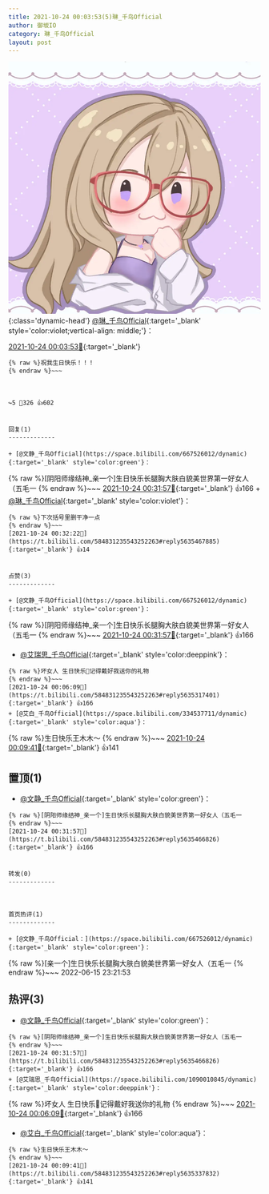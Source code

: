 ```yaml
---
title: 2021-10-24 00:03:53(5)琳_千鸟Official
author: 御坂IO
category: 琳_千鸟Official
layout: post
---
```


![img](/images/c0a88f85ebd0d056f37b114e0748e69556c8b488.jpg){:class='dynamic-head'}
[@琳_千鸟Official](https://space.bilibili.com/1620923329/dynamic){:target='_blank' style='color:violet;vertical-align: middle;'}：

[2021-10-24 00:03:53🔗](https://t.bilibili.com/584831235543252263){:target='_blank'}

~~~
{% raw %}祝我生日快乐！！！
{% endraw %}~~~



↪️5 💬326 👍602


回复(1)
-------------

+ [@文静_千鸟Official](https://space.bilibili.com/667526012/dynamic){:target='_blank' style='color:green'}：
~~~
{% raw %}[阴阳师缘结神_亲一个]生日快乐长腿胸大肤白貌美世界第一好女人（五毛一
{% endraw %}~~~
[2021-10-24 00:31:57🔗](https://t.bilibili.com/584831235543252263#reply5635466826){:target='_blank'} 👍166
    + [@琳_千鸟Official](https://space.bilibili.com/1620923329/dynamic){:target='_blank' style='color:violet'}：
~~~
{% raw %}下次括号里删干净一点
{% endraw %}~~~
[2021-10-24 00:32:22🔗](https://t.bilibili.com/584831235543252263#reply5635467885){:target='_blank'} 👍14


点赞(3)
-------------

+ [@文静_千鸟Official](https://space.bilibili.com/667526012/dynamic){:target='_blank' style='color:green'}：
~~~
{% raw %}[阴阳师缘结神_亲一个]生日快乐长腿胸大肤白貌美世界第一好女人（五毛一
{% endraw %}~~~
[2021-10-24 00:31:57🔗](https://t.bilibili.com/584831235543252263#reply5635466826){:target='_blank'} 👍166
+ [@艾瑞思_千鸟Official](https://space.bilibili.com/1090010845/dynamic){:target='_blank' style='color:deeppink'}：
~~~
{% raw %}坏女人 生日快乐🎂记得戴好我送你的礼物
{% endraw %}~~~
[2021-10-24 00:06:09🔗](https://t.bilibili.com/584831235543252263#reply5635317401){:target='_blank'} 👍166
+ [@艾白_千鸟Official](https://space.bilibili.com/334537711/dynamic){:target='_blank' style='color:aqua'}：
~~~
{% raw %}生日快乐王木木～
{% endraw %}~~~
[2021-10-24 00:09:41🔗](https://t.bilibili.com/584831235543252263#reply5635337832){:target='_blank'} 👍141


置顶(1)
-------------

+ [@文静_千鸟Official](https://space.bilibili.com/667526012/dynamic){:target='_blank' style='color:green'}：
~~~
{% raw %}[阴阳师缘结神_亲一个]生日快乐长腿胸大肤白貌美世界第一好女人（五毛一
{% endraw %}~~~
[2021-10-24 00:31:57🔗](https://t.bilibili.com/584831235543252263#reply5635466826){:target='_blank'} 👍166


转发(0)
-------------



首页热评(1)
-------------

+ [@文静_千鸟Official：](https://space.bilibili.com/667526012/dynamic){:target='_blank' style='color:green'}：
~~~
{% raw %}[亲一个]生日快乐长腿胸大肤白貌美世界第一好女人（五毛一
{% endraw %}~~~
2022-06-15 23:21:53


热评(3)
-------------

+ [@文静_千鸟Official](https://space.bilibili.com/667526012/dynamic){:target='_blank' style='color:green'}：
~~~
{% raw %}[阴阳师缘结神_亲一个]生日快乐长腿胸大肤白貌美世界第一好女人（五毛一
{% endraw %}~~~
[2021-10-24 00:31:57🔗](https://t.bilibili.com/584831235543252263#reply5635466826){:target='_blank'} 👍166
+ [@艾瑞思_千鸟Official](https://space.bilibili.com/1090010845/dynamic){:target='_blank' style='color:deeppink'}：
~~~
{% raw %}坏女人 生日快乐🎂记得戴好我送你的礼物
{% endraw %}~~~
[2021-10-24 00:06:09🔗](https://t.bilibili.com/584831235543252263#reply5635317401){:target='_blank'} 👍166
+ [@艾白_千鸟Official](https://space.bilibili.com/334537711/dynamic){:target='_blank' style='color:aqua'}：
~~~
{% raw %}生日快乐王木木～
{% endraw %}~~~
[2021-10-24 00:09:41🔗](https://t.bilibili.com/584831235543252263#reply5635337832){:target='_blank'} 👍141


